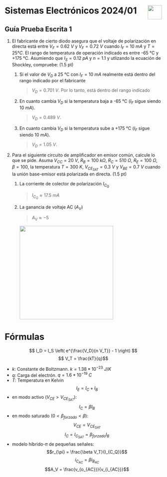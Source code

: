 # <img src="https://julianodb.github.io/SISTEMAS_ELECTRONICOS_PARA_INGENIERIA_BIOMEDICA/img/logo_fing.png?raw=true" align="right" height="45"> Sistemas Electrónicos 2024/01
## Guía Prueba Escrita 1

1. El fabricante de cierto diodo asegura que el voltaje de polarización en directa está entre $V_F = 0.62\ V$ y $V_F = 0.72\ V$ cuando $I_F = 10\ mA$ y $T=25°C$. El rango de temperatura de operación indicado es entre -65 °C y +175 °C. Asumiendo que $I_S=0.12\ pA$ y $n=1.1$ y utlizando la ecuación de Shockley, compruebe: (1.5 pt)
   1. Si el valor de $V_D$ a 25 °C con $I_F = 10\ mA$ realmente está dentro del rango indicado por el fabricante
      > $V_D = 0.701\ V$. Por lo tanto, está dentro del rango indicado
   1. En cuanto cambia $V_D$ si la temperatura baja a -65 °C ($I_F$ sigue siendo $10\ mA$).
      > $V_D = 0.489\ V$. 
   1. En cuanto cambia $V_D$ si la temperatura sube a +175 °C ($I_F$ sigue siendo $10\ mA$).
      > $V_D = 1.05\ V$. 

2. Para el siguiente circuito de amplificador en emisor común, calcule lo que se pide. Asuma $V_{CC} = 20\ V$, $R_B= 100\ k\Omega$, $R_C= 510\ \Omega$, $R_E= 100\ \Omega$, $\beta = 100$, la temperatura $T=300\ K$, $V_{CE_{SAT}} = 0.3\ V$ y $V_{BE} =0.7\ V$ cuando la unión base-emisor está polarizada en directa. (1.5 pt)
   1. La corriente de colector de polarización $I_{C_Q}$
      > $I_{C_Q} \approx 17.5\ mA$
   2. La ganancia de voltaje AC ($A_V$)
      > $A_V \approx -5$

      <img src="https://julianodb.github.io/electronic_circuits_diagrams/common_emitter_base_polarized.png" width="300"> 

# Fórmulas

$$ I_D = I_S \left( e^{\frac{V_D}{n V_T}} - 1 \right) $$
$$ V_T = \frac{kT}{q}$$

- $k$: Constante de Boltzmann. $k=1.38 * 10^{-23}\ J/K$
- $q$: Carga del electrón. $q=1.6*10^{-19}\ C$
- $T$: Temperatura en Kelvin
$$I_E = I_C + I_B$$
- en modo activo ($V_{CE} > V_{CE_{SAT}}$):
$$I_C = \beta I_B $$
- en modo saturado ($0 < \beta_{forzado} < \beta$):
$$V_{CE} = V_{CE_{SAT}}$$
$$I_C = I_{C_{SAT}} = \beta_{forzado} I_B $$
- modelo híbrido-$\pi$ de pequeñas señales:
$$r_{\pi} = \frac{\beta V_T}{I_{C_Q}}$$
$$i_{C_{AC}} = \beta i_{B_{AC}} $$
$$A_V = \frac{v_{o_{AC}}}{v_{i_{AC}}}$$
